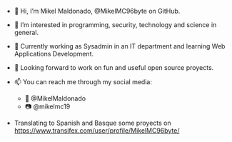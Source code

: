 - 👋 Hi, I’m Mikel Maldonado, @MikelMC96byte on GitHub.
- 👀 I’m interested in programming, security, technology and science in general. 
- 🌱 Currently working as Sysadmin in an IT department and learning Web Applications Development.
- 💞️ Looking forward to work on fun and useful open source proyects.
- 📫 You can reach me through my social media:
  - 🐤 @MikelMaldonado
  - 📷 @mikelmc19

- Translating to Spanish and Basque some proyects on https://www.transifex.com/user/profile/MikelMC96byte/

<!---
MikelMC96byte/MikelMC96byte is a ✨ special ✨ repository because its `README.md` (this file) appears on your GitHub profile.
You can click the Preview link to take a look at your changes.
--->
